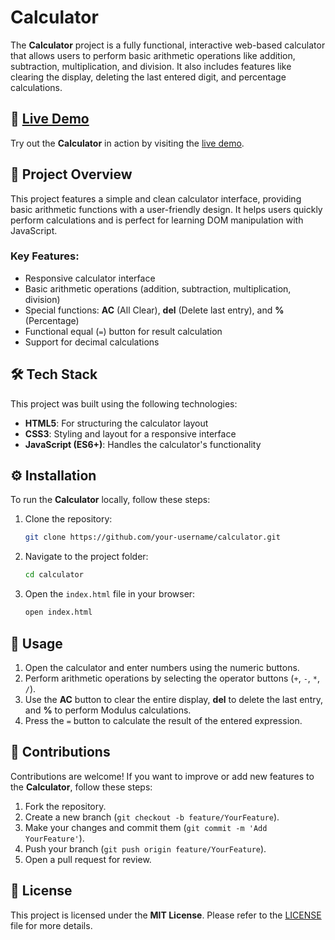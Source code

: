 # Calculator

The **Calculator** project is a fully functional, interactive web-based calculator that allows users to perform basic arithmetic operations like addition, subtraction, multiplication, and division. It also includes features like clearing the display, deleting the last entered digit, and percentage calculations.

## 🔗 [Live Demo](https://calculator-phi-brown.vercel.app/)

Try out the **Calculator** in action by visiting the [live demo](https://calculator-phi-brown.vercel.app/).

## 📖 Project Overview

This project features a simple and clean calculator interface, providing basic arithmetic functions with a user-friendly design. It helps users quickly perform calculations and is perfect for learning DOM manipulation with JavaScript.

### Key Features:
- Responsive calculator interface
- Basic arithmetic operations (addition, subtraction, multiplication, division)
- Special functions: **AC** (All Clear), **del** (Delete last entry), and **%** (Percentage)
- Functional equal (`=`) button for result calculation
- Support for decimal calculations

## 🛠️ Tech Stack

This project was built using the following technologies:

- **HTML5**: For structuring the calculator layout
- **CSS3**: Styling and layout for a responsive interface
- **JavaScript (ES6+)**: Handles the calculator's functionality

## ⚙️ Installation

To run the **Calculator** locally, follow these steps:

1. Clone the repository:
    ```bash
    git clone https://github.com/your-username/calculator.git
    ```

2. Navigate to the project folder:
    ```bash
    cd calculator
    ```

3. Open the `index.html` file in your browser:
    ```bash
    open index.html
    ```

## 🚀 Usage

1. Open the calculator and enter numbers using the numeric buttons.
2. Perform arithmetic operations by selecting the operator buttons (`+`, `-`, `*`, `/`).
3. Use the **AC** button to clear the entire display, **del** to delete the last entry, and **%** to perform Modulus calculations.
4. Press the `=` button to calculate the result of the entered expression.

## 🤝 Contributions

Contributions are welcome! If you want to improve or add new features to the **Calculator**, follow these steps:

1. Fork the repository.
2. Create a new branch (`git checkout -b feature/YourFeature`).
3. Make your changes and commit them (`git commit -m 'Add YourFeature'`).
4. Push your branch (`git push origin feature/YourFeature`).
5. Open a pull request for review.

## 📜 License

This project is licensed under the **MIT License**. Please refer to the [LICENSE](../LICENSE) file for more details.

 